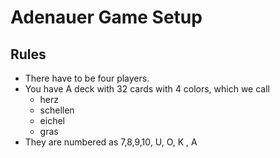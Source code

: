 # Adenauer Game Setup

## Rules

- There have to be four players.
- You have A deck with 32 cards  with 4 colors, which we call
    - herz
    - schellen
    - eichel
    - gras
- They are numbered as 7,8,9,10, U, O, K , A